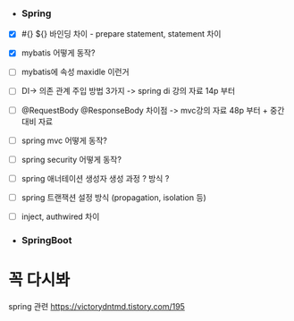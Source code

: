 * ### Spring
* [x] #{} ${} 바인딩 차이 - prepare statement, statement 차이
* [x] mybatis 어떻게 동작?
* [ ] mybatis에 속성 maxidle 이런거
* [ ] DI-> 의존 관계 주입 방법 3가지 -> spring di 강의 자료 14p 부터
* [ ] @RequestBody @ResponseBody 차이점 -> mvc강의 자료 48p 부터 + 중간 대비 자료
* [ ] spring mvc 어떻게 동작?
* [ ] spring security 어떻게 동작?
* [ ] spring 애너테이션 생성자 생성 과정 ? 방식 ?
* [ ] spring 트랜잭션 설정 방식 (propagation, isolation 등)
* [ ] inject, authwired 차이


* ### SpringBoot

# 꼭 다시봐
spring 관련 https://victorydntmd.tistory.com/195